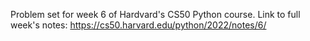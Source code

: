 Problem set for week 6 of Hardvard's CS50 Python course.
Link to full week's notes: https://cs50.harvard.edu/python/2022/notes/6/